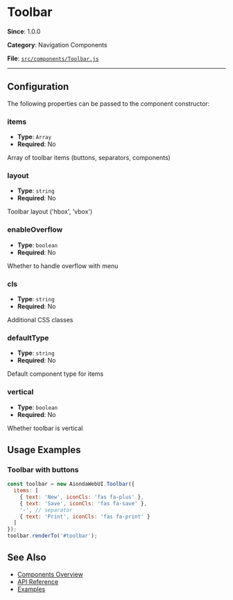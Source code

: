 # Toolbar



**Since**: 1.0.0

**Category**: Navigation Components

**File**: [`src/components/Toolbar.js`](src/components/Toolbar.js)

---

## Configuration

The following properties can be passed to the component constructor:

### items

- **Type**: `Array`
- **Required**: No

Array of toolbar items (buttons, separators, components)

### layout

- **Type**: `string`
- **Required**: No

Toolbar layout ('hbox', 'vbox')

### enableOverflow

- **Type**: `boolean`
- **Required**: No

Whether to handle overflow with menu

### cls

- **Type**: `string`
- **Required**: No

Additional CSS classes

### defaultType

- **Type**: `string`
- **Required**: No

Default component type for items

### vertical

- **Type**: `boolean`
- **Required**: No

Whether toolbar is vertical




## Usage Examples

### Toolbar with buttons


```javascript
const toolbar = new AiondaWebUI.Toolbar({
  items: [
    { text: 'New', iconCls: 'fas fa-plus' },
    { text: 'Save', iconCls: 'fas fa-save' },
    '-', // separator
    { text: 'Print', iconCls: 'fas fa-print' }
  ]
});
toolbar.renderTo('#toolbar');
```


## See Also

- [Components Overview](../index.md)
- [API Reference](../api/component.md)
- [Examples](../examples/index.md)